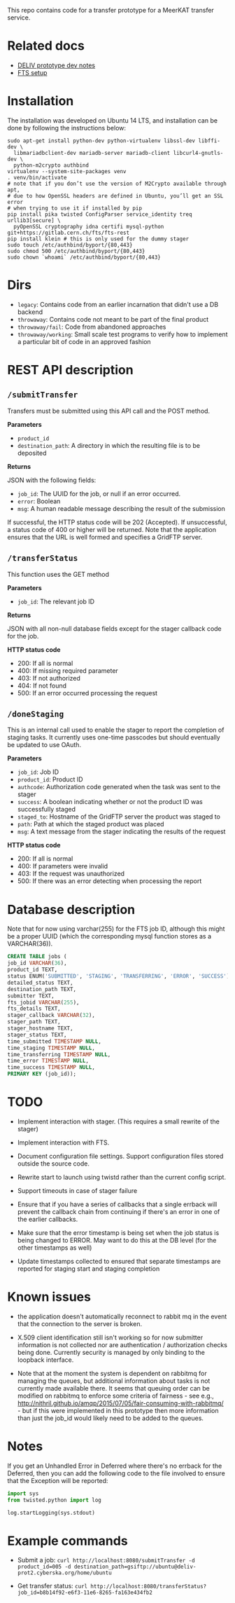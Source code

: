 This repo contains code for a transfer prototype for a MeerKAT transfer service.

Related docs
===
* [DELIV prototype dev notes](https://docs.google.com/document/d/1Hj6m_Ya_mqGoXOwtQfCGe6KFXjEPXRDKqTrDOS0so7I/edit)
* [FTS setup](https://docs.google.com/document/d/1u6VLhZ6PYIK6yVwheAJqo5kDhm1d3Xz1d7pn1PGUnEk/edit)

Installation
===
The installation was developed on Ubuntu 14 LTS, and installation can be done
by following the instructions below:

```
sudo apt-get install python-dev python-virtualenv libssl-dev libffi-dev \
  libmariadbclient-dev mariadb-server mariadb-client libcurl4-gnutls-dev \
  python-m2crypto authbind
virtualenv --system-site-packages venv
. venv/bin/activate
# note that if you don’t use the version of M2Crypto available through apt,
# due to how OpenSSL headers are defined in Ubuntu, you’ll get an SSL error
# when trying to use it if installed by pip
pip install pika twisted ConfigParser service_identity treq urllib3[secure] \
  pyOpenSSL cryptography idna certifi mysql-python git+https://gitlab.cern.ch/fts/fts-rest
pip install klein # this is only used for the dummy stager
sudo touch /etc/authbind/byport/{80,443}
sudo chmod 500 /etc/authbind/byport/{80,443}
sudo chown `whoami` /etc/authbind/byport/{80,443}
```

Dirs
===
* `legacy`: Contains code from an earlier incarnation that didn't use a DB backend
* `throwaway`: Contains code not meant to be part of the final product
* `throwaway/fail`: Code from abandoned approaches
* `throwaway/working`: Small scale test programs to verify how to implement a particular bit of code in an approved fashion

REST API description
===
`/submitTransfer`
---
Transfers must be submitted using this API call and the POST method.

**Parameters**

* `product_id`
* `destination_path`: A directory in which the resulting file is to be deposited

**Returns**

JSON with the following fields:

* `job_id`: The UUID for the job, or null if an error occurred.
* `error`: Boolean
* `msg`: A human readable message describing the result of the submission

If successful, the HTTP status code will be 202 (Accepted).  If unsuccessful, a status
code of 400 or higher will be returned.  Note that the application ensures that the URL
is well formed and specifies a GridFTP server.

`/transferStatus`
---
This function uses the GET method

**Parameters**

* `job_id`: The relevant job ID

**Returns**

JSON with all non-null database fields except for the stager callback code for the job.

**HTTP status code**
* 200: If all is normal
* 400: If missing required parameter
* 403: If not authorized
* 404: If not found
* 500: If an error occurred processing the request

`/doneStaging`
---

This is an internal call used to enable the stager to report the completion of staging
tasks.  It currently uses one-time passcodes but should eventually be updated to use
OAuth.

**Parameters**
* `job_id`: Job ID
* `product_id`: Product ID
* `authcode`: Authorization code generated when the task was sent to the stager
* `success`: A boolean indicating whether or not the product ID was successfully staged
* `staged_to`: Hostname of the GridFTP server the product was staged to
* `path`: Path at which the staged product was placed
* `msg`: A text message from the stager indicating the results of the request

**HTTP status code**
* 200: If all is normal
* 400: If parameters were invalid
* 403: If the request was unauthorized
* 500: If there was an error detecting when processing the report

Database description
===
Note that for now using varchar(255) for the FTS job ID, although this might be a proper UUID
(which the corresponding mysql function stores as a VARCHAR(36)).

```sql
CREATE TABLE jobs (
job_id VARCHAR(36),
product_id TEXT,
status ENUM('SUBMITTED', 'STAGING', 'TRANSFERRING', 'ERROR', 'SUCCESS') NOT NULL,
detailed_status TEXT,
destination_path TEXT,
submitter TEXT,
fts_jobid VARCHAR(255),
fts_details TEXT,
stager_callback VARCHAR(32),
stager_path TEXT,
stager_hostname TEXT,
stager_status TEXT,
time_submitted TIMESTAMP NULL,
time_staging TIMESTAMP NULL,
time_transferring TIMESTAMP NULL,
time_error TIMESTAMP NULL,
time_success TIMESTAMP NULL,
PRIMARY KEY (job_id));
```

TODO
===
* Implement interaction with stager.  (This requires a small rewrite of the stager)

* Implement interaction with FTS.

* Document configuration file settings. Support configuration files stored
  outside the source code.

* Rewrite start to launch using twistd rather than the current config script.

* Support timeouts in case of stager failure

* Ensure that if you have a series of callbacks that a single errback will prevent
  the callback chain from continuing if there's an error in one of the earlier
  callbacks.

* Make sure that the error timestamp is being set when the job status is being changed
  to ERROR.  May want to do this at the DB level (for the other timestamps as well)

* Update timestamps collected to ensured that separate timestamps are reported for
  staging start and staging completion

Known issues
===
* the application doesn't automatically reconnect to rabbit mq in the event that the
  connection to the server is broken.  

* X.509 client identification still isn't working so for now submitter information is
  not collected nor are authentication / authorization checks being done.  Currently
  security is managed by only binding to the loopback interface.

* Note that at the moment the system is dependent on rabbitmq for managing the queues,
  but additional information about tasks is not currently made available there. It seems
  that queuing order can be modified on rabbitmq to enforce some criteria of fairness -
  see e.g., http://nithril.github.io/amqp/2015/07/05/fair-consuming-with-rabbitmq/ - but
  if this were implemented in this prototype then more information than just the job_id
  would likely need to be added to the queues.

Notes
===
If you get an Unhandled Error in Deferred where there's no errback for the Deferred,
then you can add the following code to the file involved to ensure that the Exception
will be reported:

```python
import sys
from twisted.python import log

log.startLogging(sys.stdout)
```

Example commands
===
* Submit a job: `curl http://localhost:8080/submitTransfer -d product_id=005 -d destination_path=gsiftp://ubuntu@deliv-prot2.cyberska.org/home/ubuntu`

* Get transfer status: `curl http://localhost:8080/transferStatus?job_id=b8b14f92-e6f3-11e6-8265-fa163e434fb2`